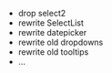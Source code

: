* drop select2
* rewrite SelectList
* rewrite datepicker
* rewrite old dropdowns
* rewrite old tooltips
* ...
